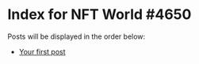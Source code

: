 # Index for NFT World #4650
Posts will be displayed in the order below:

- [Your first post](./001-first.md)

